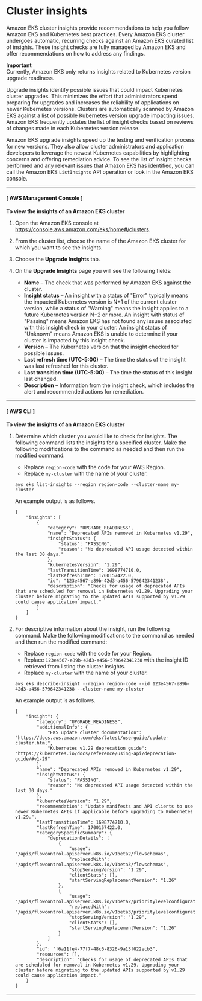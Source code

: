 # Cluster insights<a name="cluster-insights"></a>

Amazon EKS cluster insights provide recommendations to help you follow Amazon EKS and Kubernetes best practices\. Every Amazon EKS cluster undergoes automatic, recurring checks against an Amazon EKS curated list of insights\. These insight checks are fully managed by Amazon EKS and offer recommendations on how to address any findings\. 

**Important**  
Currently, Amazon EKS only returns insights related to Kubernetes version upgrade readiness\.

Upgrade insights identify possible issues that could impact Kubernetes cluster upgrades\. This minimizes the effort that administrators spend preparing for upgrades and increases the reliability of applications on newer Kubernetes versions\. Clusters are automatically scanned by Amazon EKS against a list of possible Kubernetes version upgrade impacting issues\. Amazon EKS frequently updates the list of insight checks based on reviews of changes made in each Kubernetes version release\.

Amazon EKS upgrade insights speed up the testing and verification process for new versions\. They also allow cluster administrators and application developers to leverage the newest Kubernetes capabilities by highlighting concerns and offering remediation advice\. To see the list of insight checks performed and any relevant issues that Amazon EKS has identified, you can call the Amazon EKS `ListInsights` API operation or look in the Amazon EKS console\.

------
#### [ AWS Management Console ]

**To view the insights of an Amazon EKS cluster**

1. Open the Amazon EKS console at [https://console\.aws\.amazon\.com/eks/home\#/clusters](https://console.aws.amazon.com/eks/home#/clusters)\.

1. From the cluster list, choose the name of the Amazon EKS cluster for which you want to see the insights\.

1. Choose the **Upgrade Insights** tab\.

1. On the **Upgrade Insights** page you will see the following fields:
   + **Name** – The check that was performed by Amazon EKS against the cluster\.
   + **Insight status** – An insight with a status of "Error" typically means the impacted Kubernetes version is N\+1 of the current cluster version, while a status of "Warning" means the insight applies to a future Kubernetes version N\+2 or more\. An insight with status of "Passing" means Amazon EKS has not found any issues associated with this insight check in your cluster\. An insight status of "Unknown" means Amazon EKS is unable to determine if your cluster is impacted by this insight check\.
   + **Version** – The Kubernetes version that the insight checked for possible issues\.
   + **Last refresh time \(UTC\-5:00\)** – The time the status of the insight was last refreshed for this cluster\.
   + **Last transition time \(UTC\-5:00\)** – The time the status of this insight last changed\.
   + **Description** – Information from the insight check, which includes the alert and recommended actions for remediation\.

------
#### [ AWS CLI ]

**To view the insights of an Amazon EKS cluster**

1. Determine which cluster you would like to check for insights\. The following command lists the insights for a specified cluster\. Make the following modifications to the command as needed and then run the modified command:
   + Replace `region-code` with the code for your AWS Region\.
   + Replace `my-cluster` with the name of your cluster\.

   ```
   aws eks list-insights --region region-code --cluster-name my-cluster
   ```

   An example output is as follows\.

   ```
   {
       "insights": [
           {
               "category": "UPGRADE_READINESS", 
               "name": "Deprecated APIs removed in Kubernetes v1.29", 
               "insightStatus": {
                   "status": "PASSING", 
                   "reason": "No deprecated API usage detected within the last 30 days."
               }, 
               "kubernetesVersion": "1.29", 
               "lastTransitionTime": 1698774710.0, 
               "lastRefreshTime": 1700157422.0, 
               "id": "123e4567-e89b-42d3-a456-579642341238", 
               "description": "Checks for usage of deprecated APIs that are scheduled for removal in Kubernetes v1.29. Upgrading your cluster before migrating to the updated APIs supported by v1.29 could cause application impact."
           }
       ]
   }
   ```

1. For descriptive information about the insight, run the following command\. Make the following modifications to the command as needed and then run the modified command:
   + Replace `region-code` with the code for your Region\.
   + Replace `123e4567-e89b-42d3-a456-579642341238` with the insight ID retrieved from listing the cluster insights\.
   + Replace `my-cluster` with the name of your cluster\.

   ```
   aws eks describe-insight --region region-code --id 123e4567-e89b-42d3-a456-579642341238 --cluster-name my-cluster
   ```

   An example output is as follows\.

   ```
   {
       "insight": {
           "category": "UPGRADE_READINESS", 
           "additionalInfo": {
               "EKS update cluster documentation": "https://docs.aws.amazon.com/eks/latest/userguide/update-cluster.html", 
               "Kubernetes v1.29 deprecation guide": "https://kubernetes.io/docs/reference/using-api/deprecation-guide/#v1-29"
           }, 
           "name": "Deprecated APIs removed in Kubernetes v1.29", 
           "insightStatus": {
               "status": "PASSING", 
               "reason": "No deprecated API usage detected within the last 30 days."
           }, 
           "kubernetesVersion": "1.29", 
           "recommendation": "Update manifests and API clients to use newer Kubernetes APIs if applicable before upgrading to Kubernetes v1.29.", 
           "lastTransitionTime": 1698774710.0, 
           "lastRefreshTime": 1700157422.0, 
           "categorySpecificSummary": {
               "deprecationDetails": [
                   {
                       "usage": "/apis/flowcontrol.apiserver.k8s.io/v1beta2/flowschemas", 
                       "replacedWith": "/apis/flowcontrol.apiserver.k8s.io/v1beta3/flowschemas", 
                       "stopServingVersion": "1.29", 
                       "clientStats": [], 
                       "startServingReplacementVersion": "1.26"
                   }, 
                   {
                       "usage": "/apis/flowcontrol.apiserver.k8s.io/v1beta2/prioritylevelconfigurations", 
                       "replacedWith": "/apis/flowcontrol.apiserver.k8s.io/v1beta3/prioritylevelconfigurations", 
                       "stopServingVersion": "1.29", 
                       "clientStats": [], 
                       "startServingReplacementVersion": "1.26"
                   }
               ]
           }, 
           "id": "f6a11fe4-77f7-48c6-8326-9a13f022ecb3", 
           "resources": [], 
           "description": "Checks for usage of deprecated APIs that are scheduled for removal in Kubernetes v1.29. Upgrading your cluster before migrating to the updated APIs supported by v1.29 could cause application impact."
       }
   }
   ```

------